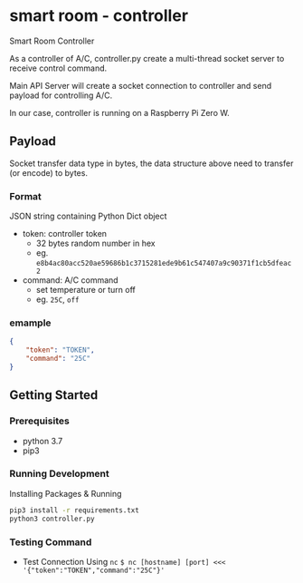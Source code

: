 # smart room - controller

Smart Room Controller

As a controller of A/C, controller.py create a multi-thread socket server to receive control command.

Main API Server will create a socket connection to controller and send payload for controlling A/C.

In our case, controller is running on a Raspberry Pi Zero W.

## Payload

Socket transfer data type in bytes, the data structure above need to transfer (or encode) to bytes.

### Format

JSON string containing Python Dict object
+ token: controller token
    + 32 bytes random number in hex
    + eg. `e8b4ac80acc520ae59686b1c3715281ede9b61c547407a9c90371f1cb5dfeac2`
+ command: A/C command
    + set temperature or turn off
    + eg. `25C`, `off`

### emample

```json
{
    "token": "TOKEN",
    "command": "25C"
}
```

## Getting Started

### Prerequisites

- python 3.7
- pip3

### Running Development

Installing Packages & Running
```sh
pip3 install -r requirements.txt
python3 controller.py
```

### Testing Command

+  Test Connection Using `nc`
    `$ nc [hostname] [port] <<< '{"token":"TOKEN","command":"25C"}'`
